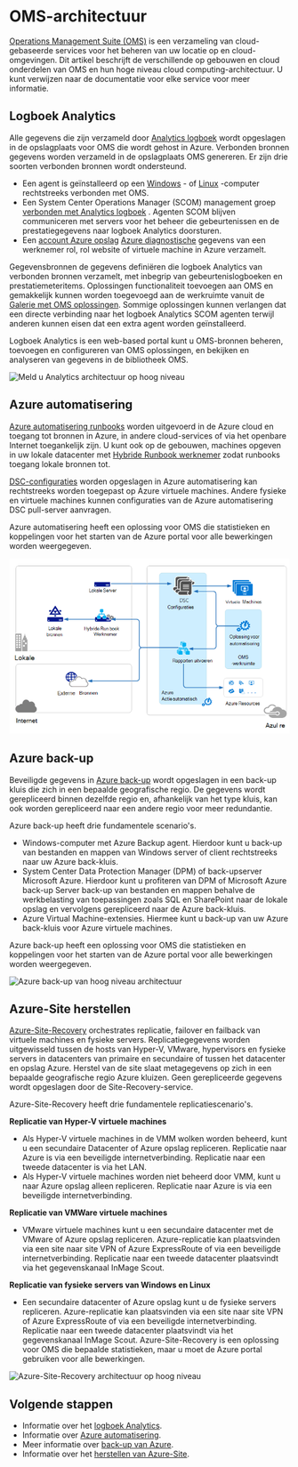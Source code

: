<properties 
   pageTitle="Architectuur van operations Management Suite (OMS) | Microsoft Azure"
   description="Microsoft Operations Management Suite (OMS) is Microsoft van cloud-gebaseerde IT-oplossing waarmee u beheren kunt en beveiligen van uw locatie op en cloud infrastructuur.  In dit artikel worden opgenomen in de OMS verschillende services en koppelingen naar gedetailleerde inhoud."
   services="operations-management-suite"
   documentationCenter=""
   authors="bwren"
   manager="jwhit"
   editor="tysonn" />
<tags 
   ms.service="operations-management-suite"
   ms.devlang="na"
   ms.topic="get-started-article"
   ms.tgt_pltfrm="na"
   ms.workload="infrastructure-services"
   ms.date="10/27/2016"
   ms.author="bwren" />

# <a name="oms-architecture"></a>OMS-architectuur

[Operations Management Suite (OMS)](https://azure.microsoft.com/documentation/services/operations-management-suite/) is een verzameling van cloud-gebaseerde services voor het beheren van uw locatie op en cloud-omgevingen.  Dit artikel beschrijft de verschillende op gebouwen en cloud onderdelen van OMS en hun hoge niveau cloud computing-architectuur.  U kunt verwijzen naar de documentatie voor elke service voor meer informatie.

## <a name="log-analytics"></a>Logboek Analytics

Alle gegevens die zijn verzameld door [Analytics logboek](https://azure.microsoft.com/documentation/services/log-analytics/) wordt opgeslagen in de opslagplaats voor OMS die wordt gehost in Azure.  Verbonden bronnen gegevens worden verzameld in de opslagplaats OMS genereren.  Er zijn drie soorten verbonden bronnen wordt ondersteund.

- Een agent is geïnstalleerd op een [Windows](../log-analytics/log-analytics-windows-agents.md) - of [Linux](../log-analytics/log-analytics-linux-agents.md) -computer rechtstreeks verbonden met OMS.
- Een System Center Operations Manager (SCOM) management groep [verbonden met Analytics logboek](../log-analytics/log-analytics-om-agents.md) .  Agenten SCOM blijven communiceren met servers voor het beheer die gebeurtenissen en de prestatiegegevens naar logboek Analytics doorsturen.
- Een [account Azure opslag](../log-analytics/log-analytics-azure-storage.md) [Azure diagnostische](../cloud-services/cloud-services-dotnet-diagnostics.md) gegevens van een werknemer rol, rol website of virtuele machine in Azure verzamelt.

Gegevensbronnen de gegevens definiëren die logboek Analytics van verbonden bronnen verzamelt, met inbegrip van gebeurtenislogboeken en prestatiemeteritems.  Oplossingen functionaliteit toevoegen aan OMS en gemakkelijk kunnen worden toegevoegd aan de werkruimte vanuit de [Galerie met OMS oplossingen](../log-analytics/log-analytics-add-solutions.md).  Sommige oplossingen kunnen verlangen dat een directe verbinding naar het logboek Analytics SCOM agenten terwijl anderen kunnen eisen dat een extra agent worden geïnstalleerd.

Logboek Analytics is een web-based portal kunt u OMS-bronnen beheren, toevoegen en configureren van OMS oplossingen, en bekijken en analyseren van gegevens in de bibliotheek OMS.

![Meld u Analytics architectuur op hoog niveau](media/operations-management-suite-architecture/log-analytics.png)


## <a name="azure-automation"></a>Azure automatisering

[Azure automatisering runbooks](http://azure.microsoft.com/documentation/services/automation) worden uitgevoerd in de Azure cloud en toegang tot bronnen in Azure, in andere cloud-services of via het openbare Internet toegankelijk zijn.  U kunt ook op de gebouwen, machines opgeven in uw lokale datacenter met [Hybride Runbook werknemer](../automation/automation-hybrid-runbook-worker.md) zodat runbooks toegang lokale bronnen tot.

[DSC-configuraties](../automation/automation-dsc-overview.md) worden opgeslagen in Azure automatisering kan rechtstreeks worden toegepast op Azure virtuele machines.  Andere fysieke en virtuele machines kunnen configuraties van de Azure automatisering DSC pull-server aanvragen.

Azure automatisering heeft een oplossing voor OMS die statistieken en koppelingen voor het starten van de Azure portal voor alle bewerkingen worden weergegeven.

![Azure automatisering architectuur op hoog niveau](media/operations-management-suite-architecture/automation.png)

## <a name="azure-backup"></a>Azure back-up

Beveiligde gegevens in [Azure back-up](http://azure.microsoft.com/documentation/services/backup) wordt opgeslagen in een back-up kluis die zich in een bepaalde geografische regio.  De gegevens wordt gerepliceerd binnen dezelfde regio en, afhankelijk van het type kluis, kan ook worden gerepliceerd naar een andere regio voor meer redundantie.

Azure back-up heeft drie fundamentele scenario's.

- Windows-computer met Azure Backup agent.  Hierdoor kunt u back-up van bestanden en mappen van Windows server of client rechtstreeks naar uw Azure back-kluis.  
- System Center Data Protection Manager (DPM) of back-upserver Microsoft Azure. Hierdoor kunt u profiteren van DPM of Microsoft Azure back-up Server back-up van bestanden en mappen behalve de werkbelasting van toepassingen zoals SQL en SharePoint naar de lokale opslag en vervolgens gerepliceerd naar de Azure back-kluis.
- Azure Virtual Machine-extensies.  Hiermee kunt u back-up van uw Azure back-kluis voor Azure virtuele machines.

Azure back-up heeft een oplossing voor OMS die statistieken en koppelingen voor het starten van de Azure portal voor alle bewerkingen worden weergegeven.

![Azure back-up van hoog niveau architectuur](media/operations-management-suite-architecture/backup.png)

## <a name="azure-site-recovery"></a>Azure-Site herstellen

[Azure-Site-Recovery](http://azure.microsoft.com/documentation/services/site-recovery) orchestrates replicatie, failover en failback van virtuele machines en fysieke servers. Replicatiegegevens worden uitgewisseld tussen de hosts van Hyper-V, VMware, hypervisors en fysieke servers in datacenters van primaire en secundaire of tussen het datacenter en opslag Azure.  Herstel van de site slaat metagegevens op zich in een bepaalde geografische regio Azure kluizen. Geen gerepliceerde gegevens wordt opgeslagen door de Site-Recovery-service.

Azure-Site-Recovery heeft drie fundamentele replicatiescenario's.

**Replicatie van Hyper-V virtuele machines**
- Als Hyper-V virtuele machines in de VMM wolken worden beheerd, kunt u een secundaire Datacenter of Azure opslag repliceren.  Replicatie naar Azure is via een beveiligde internetverbinding.  Replicatie naar een tweede datacenter is via het LAN.
- Als Hyper-V virtuele machines worden niet beheerd door VMM, kunt u naar Azure opslag alleen repliceren.  Replicatie naar Azure is via een beveiligde internetverbinding.
 
**Replicatie van VMWare virtuele machines**
- VMware virtuele machines kunt u een secundaire datacenter met de VMware of Azure opslag repliceren.  Azure-replicatie kan plaatsvinden via een site naar site VPN of Azure ExpressRoute of via een beveiligde internetverbinding. Replicatie naar een tweede datacenter plaatsvindt via het gegevenskanaal InMage Scout.
 
**Replicatie van fysieke servers van Windows en Linux** 
- Een secundaire datacenter of Azure opslag kunt u de fysieke servers repliceren. Azure-replicatie kan plaatsvinden via een site naar site VPN of Azure ExpressRoute of via een beveiligde internetverbinding. Replicatie naar een tweede datacenter plaatsvindt via het gegevenskanaal InMage Scout.  Azure-Site-Recovery is een oplossing voor OMS die bepaalde statistieken, maar u moet de Azure portal gebruiken voor alle bewerkingen.

![Azure-Site-Recovery architectuur op hoog niveau](media/operations-management-suite-architecture/site-recovery.png)


## <a name="next-steps"></a>Volgende stappen

- Informatie over het [logboek Analytics](http://azure.microsoft.com/documentation/services/log-analytics).
- Informatie over [Azure automatisering](https://azure.microsoft.com/documentation/services/automation).
- Meer informatie over [back-up van Azure](http://azure.microsoft.com/documentation/services/backup).
- Informatie over het [herstellen van Azure-Site](http://azure.microsoft.com/documentation/services/site-recovery).
